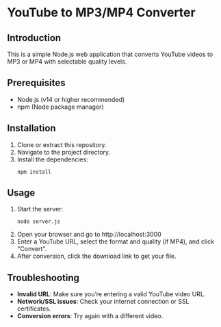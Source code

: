 # YouTube to MP3/MP4 Converter

## Introduction
This is a simple Node.js web application that converts YouTube videos to MP3 or MP4 with selectable quality levels.

## Prerequisites
- Node.js (v14 or higher recommended)
- npm (Node package manager)

## Installation
1. Clone or extract this repository.
2. Navigate to the project directory.
3. Install the dependencies:
   ```
   npm install
   ```

## Usage
1. Start the server:
   ```
   node server.js
   ```
2. Open your browser and go to http://localhost:3000
3. Enter a YouTube URL, select the format and quality (if MP4), and click "Convert".
4. After conversion, click the download link to get your file.

## Troubleshooting
- **Invalid URL**: Make sure you’re entering a valid YouTube video URL.
- **Network/SSL issues**: Check your internet connection or SSL certificates.
- **Conversion errors**: Try again with a different video.
